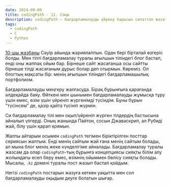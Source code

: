 ```yaml
---
date: 2024-09-09
title: codingPath - 11. Соңы
description: codingPath – бағдарламалауды үйрену барысын сипаттап жазатын постарды біріктіретін тег. Бағдарламалауды өздігінен үйреніп жүрген адамдарға пайдалы болуы мүмкін.
tags:
  - codingPath
  - C
  - Python
---
```


[10-шы жазбаны](/blog/codingPath-10/) Сәуір айында жариялаппын. Одан бері бірталай өзгеріс болды. Мен тіпті бағдарламалау туралы ағылшын тіліндегі блог бастап, енді оны жаппақ ойым бар. Бірнеше сайт жасағанша осы сайтты бірнеше тілді жасағаным дұрыс болар деп отырмын. Көреміз. Ол блогтың мақсаты бір: менің ағылшын тіліндегі бағдарламашылық портфолиом.

Бағдарламалауды меңгеру жалғасуда. Бірақ бұрынғыға қарағанда әлдеқайда баяу. Өйткені мен шынымен бағдарламалауды жұмысқа тұру үшін емес, өзім үшін үйреніп жүргенімді түсіндім. Бұны бұрын "түсінсем" де, қазір қайта түсініп жүрмін.

Си бағдарламалау тілі мен оқып/үйреніп жүрген тілдердің бастысына айналып үлгерді. Оның жанында Пайтон, сосын Джаваскрип, ал Рубиді жай, білу үшін қарап қоямын.

Жалпы айтарым осымен `codingPath` тегімен біріктірілген посттар сериясын жаптым. Енді менің сайтым жай ғана менің сайтым болады, ал мына блог менің жеке күнделігіме айналады. Бағдарламалау туралы жазсам да олар `codingPath`-тың бұрынға концепциясы сияқты білім алу жолындағы есеп беру емес, өзімнің ойыммен бөлісу сияқты болады. Мысалы, `.kz` домені туралы пост жазып бастап қойдым.

Негізі `codingPath` постарын жазуға кеткен уақытта мен сол бағдарламалауды оқыдым деуге болатын шығар.
